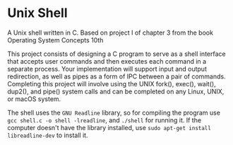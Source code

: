 # Unix Shell
A Unix shell written in C. Based on project I of chapter 3 from the book Operating System Concepts 10th

This project consists of designing a C program to serve as a shell interface
that accepts user commands and then executes each command in a separate
process. Your implementation will support input and output redirection, as
well as pipes as a form of IPC between a pair of commands. Completing this
project will involve using the UNIX fork(), exec(), wait(), dup2(), and
pipe() system calls and can be completed on any Linux, UNIX, or macOS
system.

The shell uses the `GNU Readline` library, so for compiling the program use `gcc shell.c -o shell -lreadline`, and `./shell` for running it.
If the computer doesn't have the library installed, use `sudo apt-get install libreadline-dev` to install it.
